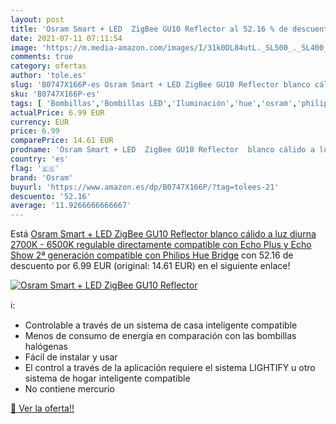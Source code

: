 ```yaml
---
layout: post
title: 'Osram Smart + LED  ZigBee GU10 Reflector al 52.16 % de descuento'
date: 2021-07-11 07:11:54
image: 'https://m.media-amazon.com/images/I/31k0DL84utL._SL500_._SL400_.jpg'
comments: true
category: ofertas
author: 'tole.es'
slug: 'B0747X166P-es Osram Smart + LED ZigBee GU10 Reflector blanco cálido a...'
sku: 'B0747X166P-es'
tags: [ 'Bombillas','Bombillas LED','Iluminación','hue','osram','philips', ]
actualPrice: 6.99 EUR
currency: EUR
price: 6.99
comparePrice: 14.61 EUR
prodname: 'Osram Smart + LED  ZigBee GU10 Reflector  blanco cálido a luz diurna  2700K - 6500K   regulable  directamente compatible con Echo Plus y Echo Show  2ª generación   compatible con Philips Hue Bridge'
country: 'es'
flag: '🇪🇸'
brand: 'Osram'
buyurl: 'https://www.amazon.es/dp/B0747X166P/?tag=tolees-21'
descuento: '52.16'
average: '11.9266666666667'
---
```


Está [Osram Smart + LED  ZigBee GU10 Reflector  blanco cálido a luz diurna  2700K - 6500K   regulable  directamente compatible con Echo Plus y Echo Show  2ª generación   compatible con Philips Hue Bridge](https://www.amazon.es/dp/B0747X166P/?tag=tolees-21) con 52.16 de descuento por 6.99 EUR (original: 14.61 EUR) en el siguiente enlace!

[![Osram Smart + LED  ZigBee GU10 Reflector](https://m.media-amazon.com/images/I/31k0DL84utL._SL500_._SL400_.jpg)](https://www.amazon.es/dp/B0747X166P/?tag=tolees-21)

ℹ️:

- Controlable a través de un sistema de casa inteligente compatible
- Menos de consumo de energía en comparación con las bombillas halógenas
- Fácil de instalar y usar
- El control a través de la aplicación requiere el sistema LIGHTIFY u otro sistema de hogar inteligente compatible
- No contiene mercurio

[🛒 Ver la oferta!!](https://www.amazon.es/dp/B0747X166P/?tag=tolees-21)
